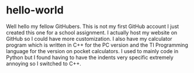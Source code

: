 # hello-world
Well hello my fellow GitHubers. This is not my first GitHub account I just created this one for a school assignment. I actually host my website on GitHub so I could have more customization. I also have my calculator program which is written in C++ for the PC version and the TI Programming language for the version on pocket calculators. I used to mainly code in Python but I found having to have the indents very specific extremely annoying so I switched to C++.

